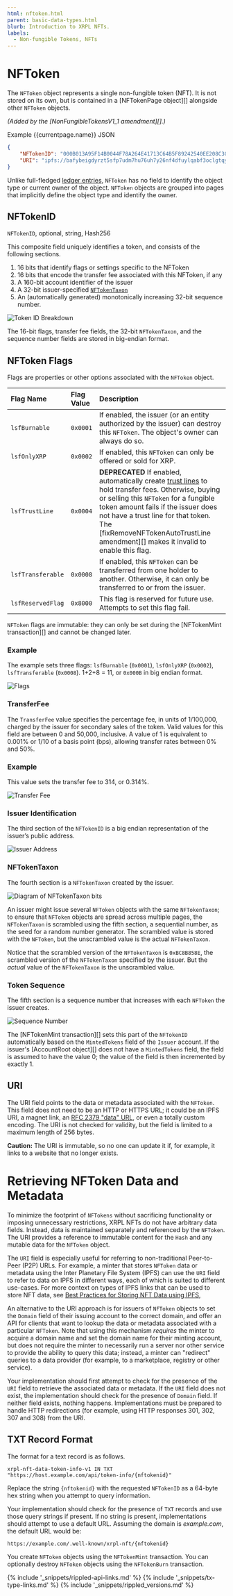 ```yaml
---
html: nftoken.html
parent: basic-data-types.html
blurb: Introduction to XRPL NFTs.
labels:
  - Non-fungible Tokens, NFTs
---
```


# NFToken

The `NFToken` object represents a single non-fungible token (NFT). It is not stored on its own, but is contained in a \[NFTokenPage object\]\[\] alongside other `NFToken` objects.

_(Added by the \[NonFungibleTokensV1_1 amendment\]\[\].)_

Example {{currentpage.name}} JSON

```json
{
    "NFTokenID": "000B013A95F14B0044F78A264E41713C64B5F89242540EE208C3098E00000D65",
    "URI": "ipfs://bafybeigdyrzt5sfp7udm7hu76uh7y26nf4dfuylqabf3oclgtqy55fbzdi"
}
```


Unlike full-fledged [ledger entries](ledger-object-types.html), `NFToken` has no field to identify the object type or current owner of the object. `NFToken` objects are grouped into pages that implicitly define the object type and identify the owner.


## NFTokenID
<!-- SPELLING_IGNORE: nftokenid -->

`NFTokenID`, optional, string, Hash256

This composite field uniquely identifies a token, and consists of the following sections.

1. 16 bits that identify flags or settings specific to the NFToken
2. 16 bits that encode the transfer fee associated with this NFToken, if any
3. A 160-bit account identifier of the issuer
4. A 32-bit issuer-specified [`NFTokenTaxon`](https://www.merriam-webster.com/dictionary/taxon)
5. An (automatically generated) monotonically increasing 32-bit sequence number.


![Token ID Breakdown](img/nftoken1.png "Token ID Breakdown")


The 16-bit flags, transfer fee fields, the 32-bit `NFTokenTaxon`, and the sequence number fields are stored in big-endian format.


## NFToken Flags

Flags are properties or other options associated with the `NFToken` object.


| Flag Name         | Flag Value | Description                                                                                                                                                                                                                                                                                                                                         |
|:----------------- |:---------- |:--------------------------------------------------------------------------------------------------------------------------------------------------------------------------------------------------------------------------------------------------------------------------------------------------------------------------------------------------- |
| `lsfBurnable`     | `0x0001`   | If enabled, the issuer (or an entity authorized by the issuer) can destroy this `NFToken`. The object's owner can always do so.                                                                                                                                                                                                                     |
| `lsfOnlyXRP`      | `0x0002`   | If enabled, this `NFToken` can only be offered or sold for XRP.                                                                                                                                                                                                                                                                                     |
| `lsfTrustLine`    | `0x0004`   | **DEPRECATED** If enabled, automatically create [trust lines](trust-lines-and-issuing.html) to hold transfer fees. Otherwise, buying or selling this `NFToken` for a fungible token amount fails if the issuer does not have a trust line for that token. The \[fixRemoveNFTokenAutoTrustLine amendment\]\[\] makes it invalid to enable this flag. |
| `lsfTransferable` | `0x0008`   | If enabled, this `NFToken` can be transferred from one holder to another. Otherwise, it can only be transferred to or from the issuer.                                                                                                                                                                                                              |
| `lsfReservedFlag` | `0x8000`   | This flag is reserved for future use. Attempts to set this flag fail.                                                                                                                                                                                                                                                                               |

`NFToken` flags are immutable: they can only be set during the \[NFTokenMint transaction\]\[\] and cannot be changed later.


### Example

The example sets three flags: `lsfBurnable` (`0x0001`), `lsfOnlyXRP` (`0x0002`), `lsfTransferable` (`0x0008`). 1+2+8 = 11, or `0x000B` in big endian format.

![Flags](img/nftokena.png "Flags")


### TransferFee
<!-- SPELLING_IGNORE: transferfee -->

The `TransferFee` value specifies the percentage fee, in units of 1/100,000, charged by the issuer for secondary sales of the token. Valid values for this field are between 0 and 50,000, inclusive. A value of 1 is equivalent to 0.001% or 1/10 of a basis point (bps), allowing transfer rates between 0% and 50%.


### Example

This value sets the transfer fee to 314, or 0.314%.

![Transfer Fee](img/nftokenb.png "Transfer Fee")



### Issuer Identification

The third section of the `NFTokenID` is a big endian representation of the issuer’s public address.

![Issuer Address](img/nftokenc.png "Issuer Address")



### NFTokenTaxon
<!-- SPELLING_IGNORE: nftokentaxon -->

The fourth section is a `NFTokenTaxon` created by the issuer.

![Diagram of <code>NFTokenTaxon</code> bits](img/nftokend.png)

An issuer might issue several `NFToken` objects with the same `NFTokenTaxon`; to ensure that `NFToken` objects are spread across multiple pages, the `NFTokenTaxon` is scrambled using the fifth section, a sequential number, as the seed for a random number generator. The scrambled value is stored with the `NFToken`, but the unscrambled value is the actual `NFTokenTaxon`.

Notice that the scrambled version of the `NFTokenTaxon` is `0xBC8B858E`, the scrambled version of the `NFTokenTaxon` specified by the issuer. But the _actual_ value of the `NFTokenTaxon` is the unscrambled value.

### Token Sequence

The fifth section is a sequence number that increases with each `NFToken` the issuer creates.

![Sequence Number](img/nftokene.png "Sequence Number")

The \[NFTokenMint transaction\]\[\] sets this part of the `NFTokenID` automatically based on the `MintedTokens` field of the `Issuer` account. If the issuer's \[AccountRoot object\]\[\] does not have a `MintedTokens` field, the field is assumed to have the value 0; the value of the field is then incremented by exactly 1.

## URI

The URI field points to the data or metadata associated with the `NFToken`. This field does not need to be an HTTP or HTTPS URL; it could be an IPFS URI, a magnet link, an [RFC 2379 "data" URL](https://datatracker.ietf.org/doc/html/rfc2397), or even a totally custom encoding. The URI is not checked for validity, but the field is limited to a maximum length of 256 bytes.

**Caution:** The URI is immutable, so no one can update it if, for example, it links to a website that no longer exists.


# Retrieving NFToken Data and Metadata

To minimize the footprint of `NFTokens` without sacrificing functionality or imposing unnecessary restrictions, XRPL NFTs do not have arbitrary data fields. Instead, data is maintained separately and referenced by the `NFToken`. The URI provides a reference to immutable content for the `Hash` and any mutable data for the `NFToken` object.

The `URI` field is especially useful for referring to non-traditional Peer-to-Peer (P2P) URLs. For example, a minter that stores `NFToken` data or metadata using the Inter Planetary File System (IPFS) can use the `URI` field to refer to data on IPFS in different ways, each of which is suited to different use-cases. For more context on types of IPFS links that can be used to store NFT data, see [Best Practices for Storing NFT Data using IPFS](https://docs.ipfs.io/how-to/best-practices-for-nft-data/#types-of-ipfs-links-and-when-to-use-them),

An alternative to the URI approach is for issuers of `NFToken` objects to set the `Domain` field of their issuing account to the correct domain, and offer an API for clients that want to lookup the data or metadata associated with a particular `NFToken`. Note that using this mechanism _requires_ the minter to acquire a domain name and set the domain name for their minting account, but does not require the minter to necessarily run a server nor other service to provide the ability to query this data; instead, a minter can "redirect" queries to a data provider (for example, to a marketplace, registry or other service).

Your implementation should first attempt to check for the presence of the `URI` field to retrieve the associated data or metadata. If the `URI` field does not exist, the implementation should check for the presence of `Domain` field. If neither field exists, nothing happens. Implementations must be prepared to handle HTTP redirections (for example, using HTTP responses 301, 302, 307 and 308) from the URI.


## TXT Record Format

The format for a text record is as follows.


```
xrpl-nft-data-token-info-v1 IN TXT "https://host.example.com/api/token-info/{nftokenid}"
```


Replace the string `{nftokenid}` with the requested `NFTokenID` as a 64-byte hex string when you attempt to query information.

Your implementation should check for the presence of `TXT` records and use those query strings if present. If no string is present, implementations should attempt to use a default URL. Assuming the domain is _example.com_, the default URL would be:


```
https://example.com/.well-known/xrpl-nft/{nftokenid}
```


You create `NFToken` objects using the `NFTokenMint` transaction. You can optionally destroy `NFToken` objects using the `NFTokenBurn` transaction.

<!--{# common link defs #}-->
{% include '_snippets/rippled-api-links.md' %}
{% include '_snippets/tx-type-links.md' %}
{% include '_snippets/rippled_versions.md' %}

